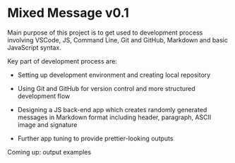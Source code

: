 # Mixed Message v0.1

Main purpose of this project is to get used to development process involving VSCode, JS, Command Line, Git and GitHub, Markdown and basic JavaScript syntax.

Key part of development process are:

+ Setting up development environment and creating local repository

+ Using Git and GitHub for version control and more structured development flow

+ Designing a JS back-end app which creates randomly generated messages in Markdown format including header, paragraph, ASCII image and signature

+ Further app tuning to provide prettier-looking outputs

Coming up: output examples
